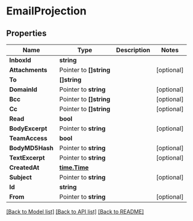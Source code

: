 # EmailProjection

## Properties

Name | Type | Description | Notes
------------ | ------------- | ------------- | -------------
**InboxId** | **string** |  | 
**Attachments** | Pointer to **[]string** |  | [optional] 
**To** | **[]string** |  | 
**DomainId** | Pointer to **string** |  | [optional] 
**Bcc** | Pointer to **[]string** |  | [optional] 
**Cc** | Pointer to **[]string** |  | [optional] 
**Read** | **bool** |  | 
**BodyExcerpt** | Pointer to **string** |  | [optional] 
**TeamAccess** | **bool** |  | 
**BodyMD5Hash** | Pointer to **string** |  | [optional] 
**TextExcerpt** | Pointer to **string** |  | [optional] 
**CreatedAt** | [**time.Time**](time.Time) |  | 
**Subject** | Pointer to **string** |  | [optional] 
**Id** | **string** |  | 
**From** | Pointer to **string** |  | [optional] 

[[Back to Model list]](../README#documentation-for-models) [[Back to API list]](../README#documentation-for-api-endpoints) [[Back to README]](../README)


